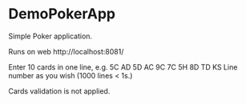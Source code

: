# DemoPokerApp

Simple Poker application.

Runs on web http://localhost:8081/

Enter 10 cards in one line, e.g. 5C AD 5D AC 9C 7C 5H 8D TD KS
Line number as you wish (1000 lines < 1s.)

Cards validation is not applied.
